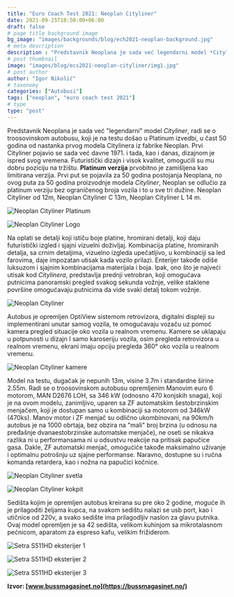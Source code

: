 ```yaml
---
title: "Euro Coach Test 2021: Neoplan Cityliner"
date: 2021-09-25T18:50:00+06:00
draft: false
# page title background image
bg_image: "images/backgrounds/blog/ech2021-neoplan-background.jpg"
# meta description
description : "Predstavnik Neoplana je sada već legendarni model *Cityliner*, radi se o troosovinskom autobusu, koji je na testu došao u *Platinum* izvedbi, u čast 50 godina od nastanka prvog modela Citylinera iz fabrike Neoplan."
# post thumbnail
image: "images/blog/ecs2021-neoplan-cityliner/img1.jpg"
# post author
author: "Igor Nikolić"
# taxonomy
categories: ["Autobusi"]
tags: ["neoplan", "euro coach test 2021"]
# type
type: "post"
---
```

 
Predstavnik Neoplana je sada već "legendarni" model *Cityliner*, radi se o troosovinskom autobusu, koji je na testu došao u Platinum izvedbi, u čast 50 godina od nastanka prvog modela Citylinera iz fabrike Neoplan. Prvi Cityliner pojavio se sada već davne 1971. i tada, kao i danas, dizajnom je ispred svog vremena. Futuristički dizajn i visok kvalitet, omogućili su mu dobru poziciju na tržištu. **Platinum verzija** prvobitno je zamišljena kao limitirana verzija. Prvi put se pojavila za 50 godina postojanja Neoplana, no ovog puta za 50 godina proizvodnje modela *Cityliner*, Neoplan se odlučio za platinum verziju bez ograničenog broja vozila i to u sve tri dužine. Neoplan Cityliner od 12m, Neoplan Cityliner C 13m, Neoplan Cityliner L 14 m.

![Neoplan Cityliner Platinum](/images/blog/ecs2021-neoplan-cityliner/img2.jpg "Neoplan Cityliner Platinum")

![Neoplan Cityliner Logo](/images/blog/ecs2021-neoplan-cityliner/img3.jpg "Neoplan Cityliner Logo")

Na oplati se detalji koji ističu boje platine, hromirani detalji, koji daju futuristički izgled i sjajni vizuelni doživljaj. Kombinacija platine, hromiranih detalja, sa crnim detaljima, vizuelno izgleda upečatljivo, u kombinaciji sa led farovima, daje impozatan utisak kada vozilo prilazi. Enterijer takođe odiše luksuzom i sjajnim kombinacijama materijala i boja. Ipak, ono što je najveći utisak kod *Citylinera*, predstavlja prednji vetrobran, koji omogućava putnicima panoramski pregled svakog sekunda vožnje, velike staklene površine omogućavaju putnicima da vide svaki detalj tokom vožnje.

![Neoplan Cityliner](/images/blog/ecs2021-neoplan-cityliner/img4.jpg "Neoplan Cityliner")

Autobus je opremljen OptiView sistemom retrovizora, digitalni displeji su implementirani unutar samog vozila, te omogućavaju vozaču uz pomoć kamera pregled situacije oko vozila u realnom vremenu. Kamere se uklapaju u potpunosti u dizajn I samo karoseriju vozila, osim pregleda retrovizora u realnom vremenu, ekrani imaju opciju pregleda 360° oko vozila u realnom vremenu.

![Neoplan Cityliner kamere](/images/blog/ecs2021-neoplan-cityliner/img5.jpg "Neoplan Cityliner kamere")

Model na testu, dugačak je nepunih 13m, visine 3.7m i standardne širine 2.55m. Radi se o troosovinskom autobusu opremljenim Manovim euro 6 motorom, MAN D2676 LOH, sa 346 kW (odnosno 470 konjskih snaga), koji je na ovom modelu, zanimljivo, uparen sa ZF automatskim šestobrzinskim menjačem, koji je dostupan samo u kombinaciji sa motorom od 346kW (470ks). Manov motor i ZF menjač su odlično ukombinovani, na 90km/h autobus je na 1000 obrtaja, bez obzira na "mali" broj brzina (u odnosu na pređašnje dvanaestobrzinske automatske menjače), ne oseti se nikakva razlika ni u performansama ni u odsustvu reakcije na pritisak papučice gasa. Dakle, ZF automatski menjač, omogućiće takođe maksimalno uživanje i optimalnu potrošnju uz sjajne performanse. Naravno, dostupne su i ručna komanda retardera, kao i nožna na papučici kočnice.

![Neoplan Cityliner svetla](/images/blog/ecs2021-neoplan-cityliner/img6.jpg "Neoplan Cityliner svetla")

![Neoplan Cityliner kokpit](/images/blog/ecs2021-neoplan-cityliner/img7.jpg "Neoplan Cityliner kokpit")

Sedišta kojim je opremljen autobus kreirana su pre oko 2 godine, moguće ih je prilagoditi željama kupca, na svakom sedištu nalazi se usb port, kao i utičnice od 220v, a svako sedište ima prilagodljiv naslon za glavu putnika. Ovaj model opremljen je sa 42 sedišta, velikom kuhinjom sa mikrotalasnom pećnicom, aparatom za espreso kafu, velikim frižiderom.

![Setra S511HD eksterijer 1](/images/blog/ecs2021-neoplan-cityliner/img8.jpg "Setra S511HD eksterijer 1")

![Setra S511HD eksterijer 2](/images/blog/ecs2021-neoplan-cityliner/img9.jpg "Setra S511HD eksterijer 2")

![Setra S511HD eksterijer 3](/images/blog/ecs2021-neoplan-cityliner/img10.jpg "Setra S511HD eksterijer 3")

**Izvor: [www.bussmagasinet.no](https://bussmagasinet.no/)**